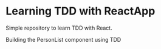 # Learning TDD with ReactApp

Simple repository to learn TDD with React.

Building the PersonList component using TDD
